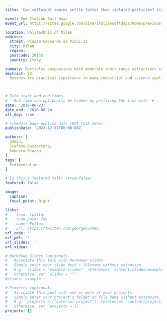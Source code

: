 ```yaml
---
title: 'Can colloidal swarms settle faster than isolated particles? (iSoDays)'

event: 2nd Italian Soft Days
event_url: https://sites.google.com/site/italiansoftdays/home/previous-editions/2016?authuser=0

location: Polytechnic of Milan
address:
  street: Piazza Leonardo da Vinci 32
  city: Milan
  region: 
  postcode: 20133
  country: Italy

summary: Particles suspensions with moderate short-range attractions can settle faster than a single particle.
abstract: |2-
  Besides its practical importance in many industrial and science applications, sedimentation has been highly influential in the development of statistical physics too, thanks to the celebrated experiments by Perrin. By experimenting on model colloids where depletion forces can be carefully tuned and quantified, we show that attractive interactions consistently “promote” particle settling. For a suspension of hard spheres, the settling velocity decreases with particle volume fraction $\phi$, whereas, in presence of strong attractive forces, in a moderately concentrated dispersion it can even exceed its single-particle value. At larger $\phi$, however, hydrodynamic hindrance eventually takes over. Hence, $v(\phi)$ actually displays a nonmonotonic trend that may threaten the stability of the settling front to thermal perturbations. Finally, by discussing the case of BLGA protein, we show that these results are relevant to the investigation of protein association effects by ultracentrifugation.
  


# Talk start and end times.
#   End time can optionally be hidden by prefixing the line with `#`.
date: '2016-06-23'
date_end: '2016-06-24'
all_day: true

# Schedule page publish date (NOT talk date).
publishDate: '2023-12-01T00:00:00Z'

authors: [
  admin,
  Stefano Buzzaccaro,
  Roberto Piazza
]
tags: [
  Sedimentation
]

# Is this a featured talk? (true/false)
featured: false

image:
  caption:
  focal_point: Right

links:
#  - icon: twitter
#    icon_pack: fab
#    name: Follow
#    url: https://twitter.com/georgecushen
url_code: ''
url_pdf: ''
url_slides: ''
url_video: ''

# Markdown Slides (optional).
#   Associate this talk with Markdown slides.
#   Simply enter your slide deck's filename without extension.
#   E.g. `slides = "example-slides"` references `content/slides/example-slides.md`.
#   Otherwise, set `slides = ""`.
#slides: example

# Projects (optional).
#   Associate this post with one or more of your projects.
#   Simply enter your project's folder or file name without extension.
#   E.g. `projects = ["internal-project"]` references `content/project/deep-learning/index.md`.
#   Otherwise, set `projects = []`.
projects: []
---
```

